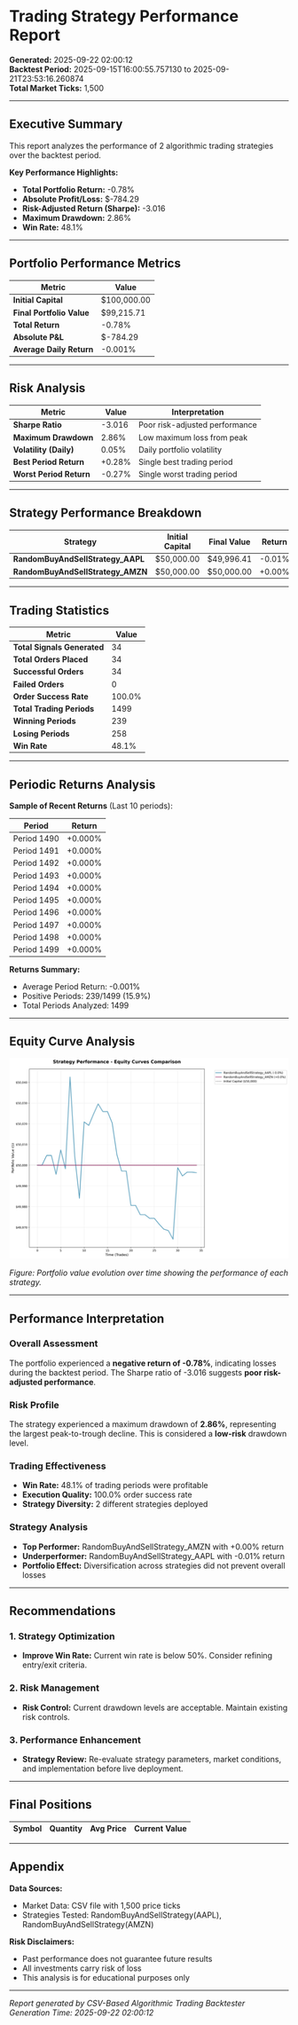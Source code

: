 # Trading Strategy Performance Report

**Generated:** 2025-09-22 02:00:12  
**Backtest Period:** 2025-09-15T16:00:55.757130 to 2025-09-21T23:53:16.260874  
**Total Market Ticks:** 1,500

---

## Executive Summary

This report analyzes the performance of 2 algorithmic trading strategies over the backtest period.

**Key Performance Highlights:**
- **Total Portfolio Return:** -0.78%
- **Absolute Profit/Loss:** $-784.29
- **Risk-Adjusted Return (Sharpe):** -3.016
- **Maximum Drawdown:** 2.86%
- **Win Rate:** 48.1%

---

## Portfolio Performance Metrics

| Metric | Value |
|--------|--------|
| **Initial Capital** | $100,000.00 |
| **Final Portfolio Value** | $99,215.71 |
| **Total Return** | -0.78% |
| **Absolute P&L** | $-784.29 |
| **Average Daily Return** | -0.001% |

---

## Risk Analysis

| Metric | Value | Interpretation |
|--------|--------|----------------|
| **Sharpe Ratio** | -3.016 | Poor risk-adjusted performance |
| **Maximum Drawdown** | 2.86% | Low maximum loss from peak |
| **Volatility (Daily)** | 0.05% | Daily portfolio volatility |
| **Best Period Return** | +0.28% | Single best trading period |
| **Worst Period Return** | -0.27% | Single worst trading period |

---

## Strategy Performance Breakdown

| Strategy | Initial Capital | Final Value | Return | P&L |
|----------|----------------|-------------|--------|-----|
| **RandomBuyAndSellStrategy_AAPL** | $50,000.00 | $49,996.41 | -0.01% | $-3.59 |
| **RandomBuyAndSellStrategy_AMZN** | $50,000.00 | $50,000.00 | +0.00% | $+0.00 |

---

## Trading Statistics

| Metric | Value |
|--------|--------|
| **Total Signals Generated** | 34 |
| **Total Orders Placed** | 34 |
| **Successful Orders** | 34 |
| **Failed Orders** | 0 |
| **Order Success Rate** | 100.0% |
| **Total Trading Periods** | 1499 |
| **Winning Periods** | 239 |
| **Losing Periods** | 258 |
| **Win Rate** | 48.1% |

---

## Periodic Returns Analysis

**Sample of Recent Returns** (Last 10 periods):

| Period | Return |
|--------|--------|
| Period 1490 | +0.000% |
| Period 1491 | +0.000% |
| Period 1492 | +0.000% |
| Period 1493 | +0.000% |
| Period 1494 | +0.000% |
| Period 1495 | +0.000% |
| Period 1496 | +0.000% |
| Period 1497 | +0.000% |
| Period 1498 | +0.000% |
| Period 1499 | +0.000% |

**Returns Summary:**
- Average Period Return: -0.001%
- Positive Periods: 239/1499 (15.9%)
- Total Periods Analyzed: 1499


---

## Equity Curve Analysis

![Strategy Performance Comparison](all_strategies_equity_curve.png)

*Figure: Portfolio value evolution over time showing the performance of each strategy.*

---

## Performance Interpretation

### Overall Assessment
The portfolio experienced a **negative return of -0.78%**, indicating losses during the backtest period. The Sharpe ratio of -3.016 suggests **poor risk-adjusted performance**. 

### Risk Profile
The strategy experienced a maximum drawdown of **2.86%**, representing the largest peak-to-trough decline. This is considered a **low-risk** drawdown level.

### Trading Effectiveness
- **Win Rate:** 48.1% of trading periods were profitable
- **Execution Quality:** 100.0% order success rate
- **Strategy Diversity:** 2 different strategies deployed

### Strategy Analysis
- **Top Performer:** RandomBuyAndSellStrategy_AMZN with +0.00% return
- **Underperformer:** RandomBuyAndSellStrategy_AAPL with -0.01% return
- **Portfolio Effect:** Diversification across strategies did not prevent overall losses

---

## Recommendations

### 1. Strategy Optimization
- **Improve Win Rate:** Current win rate is below 50%. Consider refining entry/exit criteria.

### 2. Risk Management
- **Risk Control:** Current drawdown levels are acceptable. Maintain existing risk controls.

### 3. Performance Enhancement
- **Strategy Review:** Re-evaluate strategy parameters, market conditions, and implementation before live deployment.

---

## Final Positions

| Symbol | Quantity | Avg Price | Current Value |
|--------|----------|-----------|---------------|


---

## Appendix

**Data Sources:**
- Market Data: CSV file with 1,500 price ticks
- Strategies Tested: RandomBuyAndSellStrategy(AAPL), RandomBuyAndSellStrategy(AMZN)

**Risk Disclaimers:**
- Past performance does not guarantee future results
- All investments carry risk of loss
- This analysis is for educational purposes only

---

*Report generated by CSV-Based Algorithmic Trading Backtester*  
*Generation Time: 2025-09-22 02:00:12*
